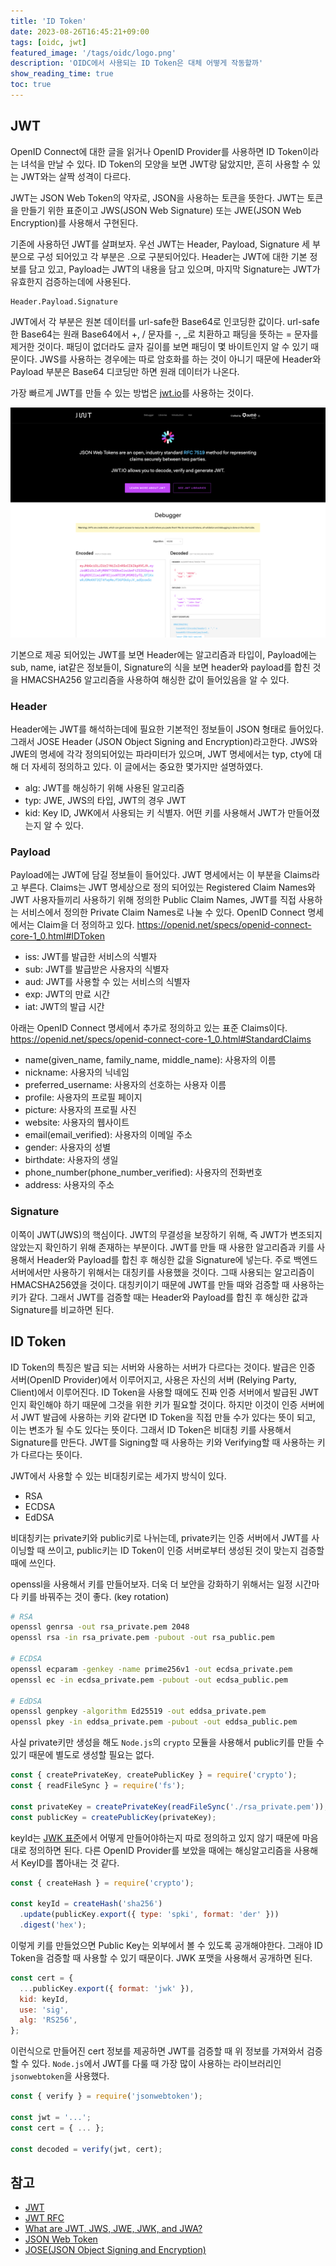 ```yaml
---
title: 'ID Token'
date: 2023-08-26T16:45:21+09:00
tags: [oidc, jwt]
featured_image: '/tags/oidc/logo.png'
description: 'OIDC에서 사용되는 ID Token은 대체 어떻게 작동할까'
show_reading_time: true
toc: true
---
```


## JWT

OpenID Connect에 대한 글을 읽거나 OpenID Provider를 사용하면 ID Token이라는 녀석을 만날 수
있다. ID Token의 모양을 보면 JWT랑 닮았지만, 흔히 사용할 수 있는 JWT와는 살짝 성격이 다르다.

JWT는 JSON Web Token의 약자로, JSON을 사용하는 토큰을 뜻한다. JWT는 토큰을 만들기 위한 표준이고
JWS(JSON Web Signature) 또는 JWE(JSON Web Encryption)를 사용해서 구현된다.

기존에 사용하던 JWT를 살펴보자. 우선 JWT는 Header, Payload, Signature 세 부분으로 구성 되어있고
각 부분은 .으로 구분되어있다. Header는 JWT에 대한 기본 정보를 담고 있고, Payload는 JWT의 내용을
담고 있으며, 마지막 Signature는 JWT가 유효한지 검증하는데에 사용된다.

```text
Header.Payload.Signature
```

JWT에서 각 부분은 원본 데이터를 url-safe한 Base64로 인코딩한 값이다. url-safe한 Base64는
원래 Base64에서 +, / 문자를 -, \_로 치환하고 패딩을 뜻하는 = 문자를 제거한 것이다. 패딩이 없더라도
글자 길이를 보면 패딩이 몇 바이트인지 알 수 있기 때문이다. JWS를 사용하는 경우에는 따로 암호화를 하는
것이 아니기 때문에 Header와 Payload 부분은 Base64 디코딩만 하면 원래 데이터가 나온다.

가장 빠르게 JWT를 만들 수 있는 방법은 [jwt.io](https://jwt.io)를 사용하는 것이다.

![jwt.io](./jwt-io.png)

기본으로 제공 되어있는 JWT를 보면 Header에는 알고리즘과 타입이, Payload에는 sub, name, iat같은
정보들이, Signature의 식을 보면 header와 payload를 합친 것을 HMACSHA256 알고리즘을 사용하여
해싱한 값이 들어있음을 알 수 있다.

### Header

Header에는 JWT를 해석하는데에 필요한 기본적인 정보들이 JSON 형태로 들어있다. 그래서 JOSE Header
(JSON Object Signing and Encryption)라고한다. JWS와 JWE의 명세에 각각 정의되어있는 파라미터가
있으며, JWT 명세에서는 typ, cty에 대해 더 자세히 정의하고 있다. 이 글에서는 중요한 몇가지만 설명하였다.

- alg: JWT를 해싱하기 위해 사용된 알고리즘
- typ: JWE, JWS의 타입, JWT의 경우 JWT
- kid: Key ID, JWK에서 사용되는 키 식별자. 어떤 키를 사용해서 JWT가 만들어졌는지 알 수 있다.

### Payload

Payload에는 JWT에 담길 정보들이 들어있다. JWT 명세에서는 이 부분을 Claims라고 부른다. Claims는
JWT 명세상으로 정의 되어있는 Registered Claim Names와 JWT 사용자들끼리 사용하기 위해 정의한
Public Claim Names, JWT를 직접 사용하는 서비스에서 정의한 Private Claim Names로 나눌 수 있다.
OpenID Connect 명세에서는 Claim을 더 정의하고 있다.
https://openid.net/specs/openid-connect-core-1_0.html#IDToken

- iss: JWT를 발급한 서비스의 식별자
- sub: JWT를 발급받은 사용자의 식별자
- aud: JWT를 사용할 수 있는 서비스의 식별자
- exp: JWT의 만료 시간
- iat: JWT의 발급 시간

아래는 OpenID Connect 명세에서 추가로 정의하고 있는 표준 Claims이다.
https://openid.net/specs/openid-connect-core-1_0.html#StandardClaims

- name(given_name, family_name, middle_name): 사용자의 이름
- nickname: 사용자의 닉네임
- preferred_username: 사용자의 선호하는 사용자 이름
- profile: 사용자의 프로필 페이지
- picture: 사용자의 프로필 사진
- website: 사용자의 웹사이트
- email(email_verified): 사용자의 이메일 주소
- gender: 사용자의 성별
- birthdate: 사용자의 생일
- phone_number(phone_number_verified): 사용자의 전화번호
- address: 사용자의 주소

### Signature

이쪽이 JWT(JWS)의 핵심이다. JWT의 무결성을 보장하기 위해, 즉 JWT가 변조되지 않았는지 확인하기 위해
존재하는 부분이다. JWT를 만들 때 사용한 알고리즘과 키를 사용해서 Header와 Payload를 합친 후
해싱한 값을 Signature에 넣는다. 주로 백엔드 서버에서만 사용하기 위해서는 대칭키를 사용했을 것이다.
그때 사용되는 알고리즘이 HMACSHA256였을 것이다. 대칭키이기 때문에 JWT를 만들 때와 검증할 때 사용하는
키가 같다. 그래서 JWT를 검증할 때는 Header와 Payload를 합친 후 해싱한 값과 Signature를 비교하면
된다.

## ID Token

ID Token의 특징은 발급 되는 서버와 사용하는 서버가 다르다는 것이다. 발급은 인증 서버(OpenID Provider)에서
이루어지고, 사용은 자신의 서버 (Relying Party, Client)에서 이루어진다. ID Token을 사용할 때에도
진짜 인증 서버에서 발급된 JWT인지 확인해야 하기 때문에 그것을 위한 키가 필요할 것이다. 하지만 이것이
인증 서버에서 JWT 발급에 사용하는 키와 같다면 ID Token을 직접 만들 수가 있다는 뜻이 되고, 이는
변조가 될 수도 있다는 뜻이다. 그래서 ID Token은 비대칭 키를 사용해서 Signature를 만든다.
JWT를 Signing할 때 사용하는 키와 Verifying할 때 사용하는 키가 다르다는 뜻이다.

JWT에서 사용할 수 있는 비대칭키로는 세가지 방식이 있다.

- RSA
- ECDSA
- EdDSA

비대칭키는 private키와 public키로 나뉘는데, private키는 인증 서버에서 JWT를 사이닝할 때 쓰이고,
public키는 ID Token이 인증 서버로부터 생성된 것이 맞는지 검증할 때에 쓰인다.

openssl을 사용해서 키를 만들어보자. 더욱 더 보안을 강화하기 위해서는 일정 시간마다 키를 바꿔주는 것이
좋다. (key rotation)

```bash
# RSA
openssl genrsa -out rsa_private.pem 2048
openssl rsa -in rsa_private.pem -pubout -out rsa_public.pem

# ECDSA
openssl ecparam -genkey -name prime256v1 -out ecdsa_private.pem
openssl ec -in ecdsa_private.pem -pubout -out ecdsa_public.pem

# EdDSA
openssl genpkey -algorithm Ed25519 -out eddsa_private.pem
openssl pkey -in eddsa_private.pem -pubout -out eddsa_public.pem
```

사실 private키만 생성을 해도 `Node.js`의 `crypto` 모듈을 사용해서 public키를 만들 수 있기 때문에
별도로 생성할 필요는 없다.

```js
const { createPrivateKey, createPublicKey } = require('crypto');
const { readFileSync } = require('fs');

const privateKey = createPrivateKey(readFileSync('./rsa_private.pem'));
const publicKey = createPublicKey(privateKey);
```

keyId는 [JWK 표준](https://datatracker.ietf.org/doc/html/rfc7517#section-4.5)에서
어떻게 만들어야하는지 따로 정의하고 있지 않기 때문에 마음대로 정의하면 된다. 다른 OpenID Provider를
보았을 때에는 해싱알고리즘을 사용해서 KeyID를 뽑아내는 것 같다.

```js
const { createHash } = require('crypto');

const keyId = createHash('sha256')
  .update(publicKey.export({ type: 'spki', format: 'der' }))
  .digest('hex');
```

이렇게 키를 만들었으면 Public Key는 외부에서 볼 수 있도록 공개해야한다. 그래야 ID Token을 검증할 때
사용할 수 있기 때문이다. JWK 포맷을 사용해서 공개하면 된다.

```js
const cert = {
  ...publicKey.export({ format: 'jwk' }),
  kid: keyId,
  use: 'sig',
  alg: 'RS256',
};
```

이런식으로 만들어진 cert 정보를 제공하면 JWT를 검증할 때 위 정보를 가져와서 검증할 수 있다.
`Node.js`에서 JWT를 다룰 때 가장 많이 사용하는 라이브러리인 `jsonwebtoken`을 사용했다.

```js
const { verify } = require('jsonwebtoken');

const jwt = '...';
const cert = { ... };

const decoded = verify(jwt, cert);
```

## 참고

- [JWT](https://jwt.io)
- [JWT RFC](https://tools.ietf.org/html/rfc7519)
- [What are JWT, JWS, JWE, JWK, and JWA?](https://www.loginradius.com/blog/engineering/guest-post/what-are-jwt-jws-jwe-jwk-jwa/)
- [JSON Web Token](https://devopedia.org/json-web-token)
- [JOSE(JSON Object Signing and Encryption)](https://syntaxsugar.tistory.com/entry/JOSEJSON-Object-Signing-and-Encryption)
